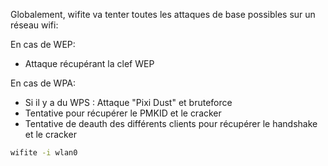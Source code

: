 Globalement, wifite va tenter toutes les attaques de base possibles sur un réseau wifi:

En cas de WEP:
- Attaque récupérant la clef WEP

En cas de WPA:
- Si il y a du WPS : Attaque "Pixi Dust" et bruteforce
- Tentative pour récupérer le PMKID et le cracker
- Tentative de deauth des différents clients pour récupérer le handshake et le cracker

```bash
wifite -i wlan0
```

